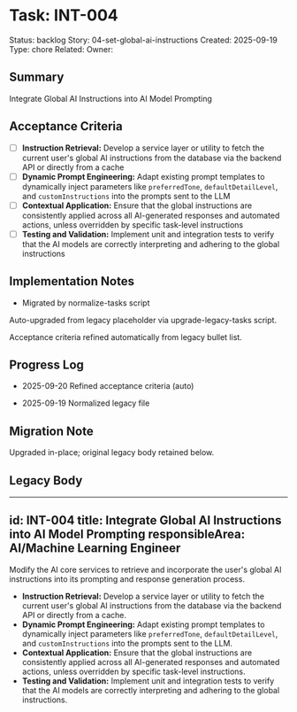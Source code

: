 # Task: INT-004
Status: backlog
Story: 04-set-global-ai-instructions
Created: 2025-09-19
Type: chore
Related:
Owner:

## Summary
Integrate Global AI Instructions into AI Model Prompting

## Acceptance Criteria

- [ ] **Instruction Retrieval:** Develop a service layer or utility to fetch the current user's global AI instructions from the database via the backend API or directly from a cache
- [ ] **Dynamic Prompt Engineering:** Adapt existing prompt templates to dynamically inject parameters like `preferredTone`, `defaultDetailLevel`, and `customInstructions` into the prompts sent to the LLM
- [ ] **Contextual Application:** Ensure that the global instructions are consistently applied across all AI-generated responses and automated actions, unless overridden by specific task-level instructions
- [ ] **Testing and Validation:** Implement unit and integration tests to verify that the AI models are correctly interpreting and adhering to the global instructions

## Implementation Notes
- Migrated by normalize-tasks script

Auto-upgraded from legacy placeholder via upgrade-legacy-tasks script.


Acceptance criteria refined automatically from legacy bullet list.
## Progress Log
- 2025-09-20 Refined acceptance criteria (auto)

- 2025-09-19 Normalized legacy file
## Migration Note
Upgraded in-place; original legacy body retained below.

## Legacy Body
---
id: INT-004
title: Integrate Global AI Instructions into AI Model Prompting
responsibleArea: AI/Machine Learning Engineer
---
Modify the AI core services to retrieve and incorporate the user's global AI instructions into its prompting and response generation process.
*   **Instruction Retrieval:** Develop a service layer or utility to fetch the current user's global AI instructions from the database via the backend API or directly from a cache.
*   **Dynamic Prompt Engineering:** Adapt existing prompt templates to dynamically inject parameters like `preferredTone`, `defaultDetailLevel`, and `customInstructions` into the prompts sent to the LLM.
*   **Contextual Application:** Ensure that the global instructions are consistently applied across all AI-generated responses and automated actions, unless overridden by specific task-level instructions.
*   **Testing and Validation:** Implement unit and integration tests to verify that the AI models are correctly interpreting and adhering to the global instructions.